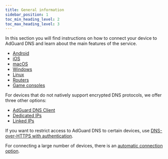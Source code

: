 ```yaml
---
title: General information
sidebar_position: 1
toc_min_heading_level: 2
toc_max_heading_level: 3
---
```


In this section you will find instructions on how to connect your device to AdGuard DNS and learn about the main features of the service.

- [Android](/private-dns/connect-devices/mobile-and-desktop/android.md)
- [iOS](/private-dns/connect-devices/mobile-and-desktop/ios.md)
- [macOS](/private-dns/connect-devices/mobile-and-desktop/macos.md)
- [Windows](/private-dns/connect-devices/mobile-and-desktop/windows.md)
- [Linux](/private-dns/connect-devices/mobile-and-desktop/linux.md)
- [Routers](/private-dns/connect-devices/routers/routers.md)
- [Game consoles](/private-dns/connect-devices/game-consoles/game-consoles.md)

For devices that do not natively support encrypted DNS protocols, we offer three other options:

- [AdGuard DNS Client](/private-dns/connect-devices/other-options/client.md)
- [Dedicated IPs](/private-dns/connect-devices/other-options/dedicated-ip.md)
- [Linked IPs](/private-dns/connect-devices/other-options/linked-ip.md)

If you want to restrict access to AdGuard DNS to certain devices, use [DNS-over-HTTPS with authentication](/private-dns/connect-devices/other-options/doh-authentication.md).

For connecting a large number of devices, there is an [automatic connection option](/private-dns/connect-devices/other-options/automatic-connection.md).
